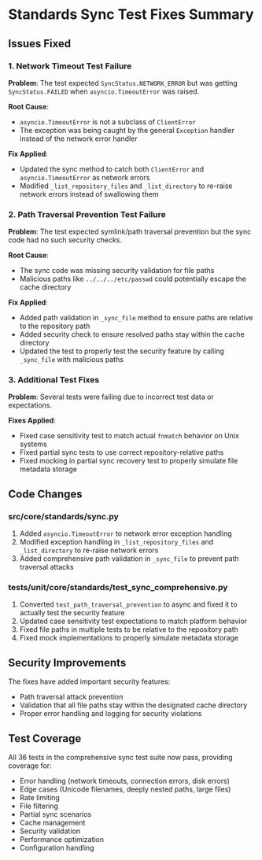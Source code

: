 # Standards Sync Test Fixes Summary

## Issues Fixed

### 1. Network Timeout Test Failure
**Problem**: The test expected `SyncStatus.NETWORK_ERROR` but was getting `SyncStatus.FAILED` when `asyncio.TimeoutError` was raised.

**Root Cause**: 
- `asyncio.TimeoutError` is not a subclass of `ClientError`
- The exception was being caught by the general `Exception` handler instead of the network error handler

**Fix Applied**:
- Updated the sync method to catch both `ClientError` and `asyncio.TimeoutError` as network errors
- Modified `_list_repository_files` and `_list_directory` to re-raise network errors instead of swallowing them

### 2. Path Traversal Prevention Test Failure
**Problem**: The test expected symlink/path traversal prevention but the sync code had no such security checks.

**Root Cause**:
- The sync code was missing security validation for file paths
- Malicious paths like `../../../etc/passwd` could potentially escape the cache directory

**Fix Applied**:
- Added path validation in `_sync_file` method to ensure paths are relative to the repository path
- Added security check to ensure resolved paths stay within the cache directory
- Updated the test to properly test the security feature by calling `_sync_file` with malicious paths

### 3. Additional Test Fixes
**Problem**: Several tests were failing due to incorrect test data or expectations.

**Fixes Applied**:
- Fixed case sensitivity test to match actual `fnmatch` behavior on Unix systems
- Fixed partial sync tests to use correct repository-relative paths
- Fixed mocking in partial sync recovery test to properly simulate file metadata storage

## Code Changes

### src/core/standards/sync.py
1. Added `asyncio.TimeoutError` to network error exception handling
2. Modified exception handling in `_list_repository_files` and `_list_directory` to re-raise network errors
3. Added comprehensive path validation in `_sync_file` to prevent path traversal attacks

### tests/unit/core/standards/test_sync_comprehensive.py
1. Converted `test_path_traversal_prevention` to async and fixed it to actually test the security feature
2. Updated case sensitivity test expectations to match platform behavior
3. Fixed file paths in multiple tests to be relative to the repository path
4. Fixed mock implementations to properly simulate metadata storage

## Security Improvements
The fixes have added important security features:
- Path traversal attack prevention
- Validation that all file paths stay within the designated cache directory
- Proper error handling and logging for security violations

## Test Coverage
All 36 tests in the comprehensive sync test suite now pass, providing coverage for:
- Error handling (network timeouts, connection errors, disk errors)
- Edge cases (Unicode filenames, deeply nested paths, large files)
- Rate limiting
- File filtering
- Partial sync scenarios
- Cache management
- Security validation
- Performance optimization
- Configuration handling
